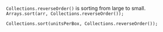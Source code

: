 ```Collections.reverseOrder()``` is sorting from large to small.  
```Arrays.sort(arr, Collections.reverseOrder()); ```  

```Collections.sort(unitsPerBox, Collections.reverseOrder());```
        
